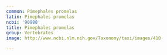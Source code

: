 ```yaml
---
common: Pimephales promelas
latin: Pimephales promelas
ncbi: '90988'
title: Pimephales promelas
group: Vertebrates
image: http://www.ncbi.nlm.nih.gov/Taxonomy/taxi/images/410

---
```

